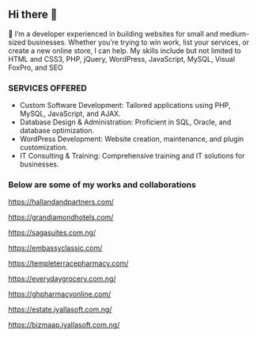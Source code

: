 ## Hi there 👋
 👯 I’m a developer experienced in building websites for small and medium-sized businesses. Whether you’re trying to win work, list your services, or create a new online store, I can help.
My skills include but not limited to HTML and CSS3, PHP, jQuery, WordPress, JavaScript, MySQL, Visual FoxPro, and SEO

### SERVICES OFFERED
* Custom Software Development: Tailored applications using PHP, MySQL, JavaScript, and AJAX.
* Database Design & Administration: Proficient in SQL, Oracle, and database optimization.
* WordPress Development: Website creation, maintenance, and plugin customization.
* IT Consulting & Training: Comprehensive training and IT solutions for businesses.
 ### Below are some of my works and collaborations
 
https://hallandandpartners.com/

https://grandiamondhotels.com/

https://sagasuites.com.ng/

https://embassyclassic.com/

https://templeterracepharmacy.com/

https://everydaygrocery.com.ng/

https://ghpharmacyonline.com/

https://estate.iyallasoft.com.ng/

https://bizmaap.iyallasoft.com.ng/
<!--
**Duke3d-byte/Duke3d-byte** is a ✨ _special_ ✨ repository because its `README.md` (this file) appears on your GitHub profile.

Here are some ideas to get you started:

- 🔭 I’m currently working on ...
- 🌱 I’m currently learning ...
- 👯 I’m looking to collaborate on ...
- 🤔 I’m looking for help with ...
- 💬 Ask me about ...
- 📫 How to reach me: ...
- 😄 Pronouns: ...
- ⚡ Fun fact: ...
-->
